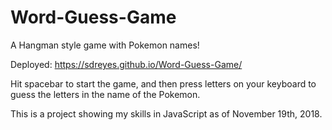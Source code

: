 # Word-Guess-Game
A Hangman style game with Pokemon names!

Deployed: https://sdreyes.github.io/Word-Guess-Game/

Hit spacebar to start the game, and then press letters on your keyboard to guess the letters in the name of the Pokemon.

This is a project showing my skills in JavaScript as of November 19th, 2018.
